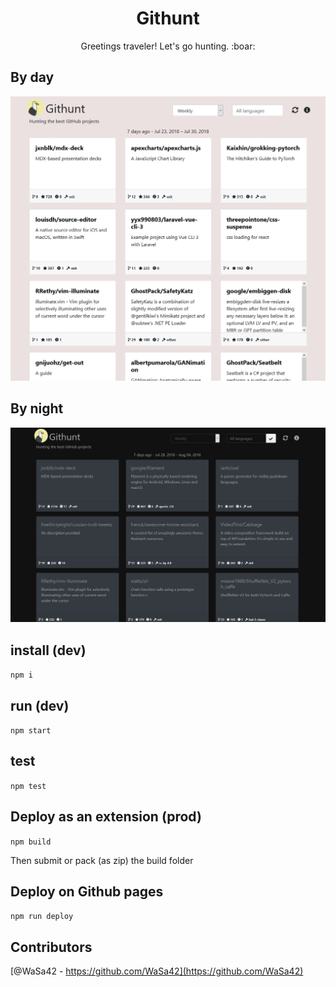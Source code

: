 <h1 align="center">Githunt</h1>

<p align="center">
    Greetings traveler! Let's go hunting. :boar:
</p>

## By day

![screenshot](src/assets/img/screenshot_Githunt.png)

## By night

![screenshot](src/assets/img/screenshot_Githunt_Dark.png)

## install (dev)
`npm i`

## run (dev)
`npm start`

## test
`npm test`

## Deploy as an extension (prod)
`npm build`

Then submit or pack (as zip) the build folder

## Deploy on Github pages
`npm run deploy`

## Contributors
[@WaSa42 - https://github.com/WaSa42](https://github.com/WaSa42)
